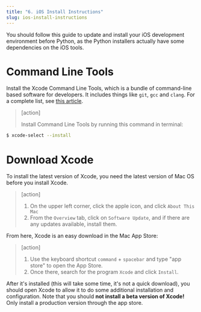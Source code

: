 ```yaml
---
title: "6. iOS Install Instructions"
slug: ios-install-instructions
---
```


You should follow this guide to update and install your iOS development environment before Python, as the Python installers actually have some dependencies on the iOS tools.

# Command Line Tools

Install the Xcode Command Line Tools, which is a bundle of command-line based software for developers. It includes things like `git`, `gcc` and `clang`. For a complete list, see [this article](http://osxdaily.com/2014/02/12/install-command-line-tools-mac-os-x/).

> [action]
>
> Install Command Line Tools by running this command in terminal:

```bash
$ xcode-select --install
```

# Download Xcode

To install the latest version of Xcode, you need the latest version of Mac OS before you install Xcode.

> [action]
>
> 1. On the upper left corner, click the apple icon, and click `About This Mac`
> 1. From the `Overview` tab, click on `Software Update`, and if there are any updates available, install them.

From here, Xcode is an easy download in the Mac App Store:

> [action]
>
> 1. Use the keyboard shortcut `command` + `spacebar` and type "app store" to open the App Store.
> 1. Once there, search for the program `Xcode` and click `Install`.

After it's installed (this will take some time, it's not a quick download), you should open Xcode to allow it to do some additional installation and configuration. Note that you should **not install a beta version of Xcode!** Only install a production version through the app store.
